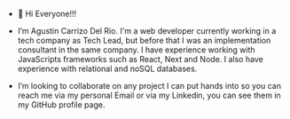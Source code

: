 - 👋 Hi Everyone!!! 

- I’m Agustin Carrizo Del Rio. I'm a web developer currently working in a 
  tech company as Tech Lead, but before that I was an implementation consultant in the same company. I have experience working with JavaScripts frameworks such as React, Next and Node. I also have experience with relational and noSQL databases.

- I’m looking to collaborate on any project I can put hands into so you can reach me via my personal Email or via my Linkedin, you can see them in my GitHub profile page.


<!---
AgusCarrizo94/AgusCarrizo94 is a ✨ special ✨ repository because its `README.md` (this file) appears on your GitHub profile.
You can click the Preview link to take a look at your changes.
--->
